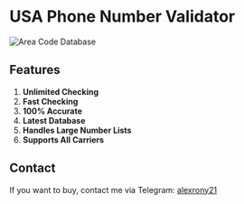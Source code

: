 # USA Phone Number Validator 

![Area Code Database](https://raw.githubusercontent.com/alexrony21/usa-phone-number-validator/main/usa_number_validator.png)

## Features

1. **Unlimited Checking**
2. **Fast Checking**
3. **100% Accurate**
4. **Latest Database**
5. **Handles Large Number Lists**
6. **Supports All Carriers**

## Contact

If you want to buy, contact me via Telegram: [alexrony21](https://t.me/alexrony21)
